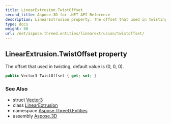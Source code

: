```yaml
---
title: LinearExtrusion.TwistOffset
second_title: Aspose.3D for .NET API Reference
description: LinearExtrusion property. The offset that used in twisting default value is 0 0 0
type: docs
weight: 80
url: /net/aspose.threed.entities/linearextrusion/twistoffset/
---
```

## LinearExtrusion.TwistOffset property

The offset that used in twisting, default value is (0, 0, 0).

```csharp
public Vector3 TwistOffset { get; set; }
```

### See Also

* struct [Vector3](../../../aspose.threed.utilities/vector3/)
* class [LinearExtrusion](../)
* namespace [Aspose.ThreeD.Entities](../../../aspose.threed.entities/)
* assembly [Aspose.3D](../../../)


